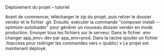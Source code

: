 Déploiement du projet – tutoriel

Avant de commencer, télécharger le zip du projet, puis retirer le dossier vendor et le fichier .git.
Ensuite, exécuter la commande "composer install --optimize-autoloader" pour générer un nouveau dossier vendor en mode production.
Envoyer tous les fichiers sur le serveur.
Dans le fichier .env changer app_env= dev par app_env=prod.
Dans la racine ajouter un fichier .htaccess pour rediriger les commandes vers « /public/ »
Le projet est maintenant déployé.
